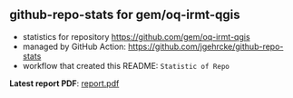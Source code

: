 ## github-repo-stats for gem/oq-irmt-qgis

- statistics for repository https://github.com/gem/oq-irmt-qgis
- managed by GitHub Action: https://github.com/jgehrcke/github-repo-stats
- workflow that created this README: `Statistic of Repo`

**Latest report PDF**: [report.pdf](https://github.com/gem/oq-builders/raw/github-repo-stats/gem/oq-irmt-qgis/latest-report/report.pdf)

